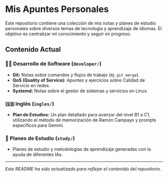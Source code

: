 # Mis Apuntes Personales

Este repositorio contiene una colección de mis notas y planes de estudio personales sobre diversos temas de tecnología y aprendizaje de idiomas. El objetivo es centralizar mi conocimiento y seguir mi progreso.

## Contenido Actual

### 👨‍💻 Desarrollo de Software (`developer/`)

*   **Git:** Notas sobre comandos y flujos de trabajo (ej. `git merge`).
*   **QoS (Quality of Service):** Apuntes y ejercicios sobre Calidad de Servicio en redes.
*   **Systemd:** Notas sobre el gestor de sistemas y servicios en Linux.

### 🇬🇧 Inglés (`ingles/`)

*   **Plan de Estudios:** Un plan detallado para avanzar del nivel B1 a C1, utilizando el método de memorización de Ramón Campayo y prompts específicos para Gemini.

### 🧠 Planes de Estudio (`study/`)

*   Planes de estudio y metodologías de aprendizaje generadas con la ayuda de diferentes IAs.

---
*Este README ha sido actualizado para reflejar el contenido del repositorio.*